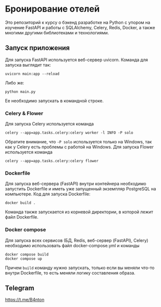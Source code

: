 # Бронирование отелей

Это репозиторий к курсу о бэкенд разработке на Python с упором на изучение FastAPI и работы с SQLAlchemy, Celery, Redis, Docker, а также многими другими библиотеками и технологиями.

## Запуск приложения

Для запуска FastAPI используется веб-сервер uvicorn. Команда для запуска выглядит так:

```
uvicorn main:app --reload
```

Либо же:

```
python main.py
```

Ее необходимо запускать в командной строке.

### Celery & Flower

Для запуска Celery используется команда

```
celery --app=app.tasks.celery:celery worker -l INFO -P solo
```

Обратите внимание, что `-P solo` используется только на Windows, так как у Celery есть проблемы с работой на Windows.
Для запуска Flower используется команда

```
celery --app=app.tasks.celery:celery flower
```

### Dockerfile

Для запуска веб-сервера (FastAPI) внутри контейнера необходимо запустить Dockerfile и иметь уже запущенный экземпляр PostgreSQL на компьютере.
Код для запуска Dockerfile:

```
docker build .
```

Команда также запускается из корневой директории, в которой лежит файл Dockerfile.

### Docker compose

Для запуска всех сервисов (БД, Redis, веб-сервер (FastAPI), Celery) необходимо использовать файл docker-compose.yml и команды

```
docker compose build
docker compose up
```

Причем `build` команду нужно запускать, только если вы меняли что-то внутри Dockerfile, то есть меняли логику составления образа.

## Telegram

<https://t.me/B4nton>
